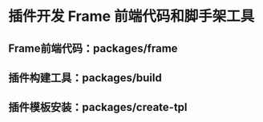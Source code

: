 # 插件开发 Frame 前端代码和脚手架工具

## Frame前端代码：packages/frame

## 插件构建工具：packages/build

## 插件模板安装：packages/create-tpl

